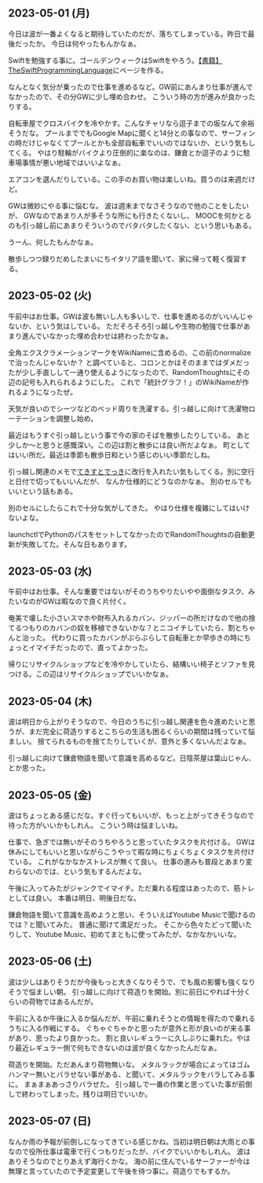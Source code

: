 ## 2023-05-01 (月)

今日は波が一番よくなると期待していたのだが、落ちてしまっている。昨日で最後だったか。
今日は何やったもんかなぁ。

Swiftを勉強する事に。ゴールデンウィークはSwiftをやろう。[【書籍】TheSwiftProgrammingLanguage](%E3%80%90%E6%9B%B8%E7%B1%8D%E3%80%91TheSwiftProgrammingLanguage)にページを作る。

なんとなく気分が乗ったので仕事を進めるなど。GW前にあんまり仕事が進んでなかったので、その分GWに少し埋め合わせ。
こういう時の方が進みが良かったりする。

自転車屋でクロスバイクを冷やかす。こんなチャリなら逗子までの坂なんて余裕そうだな。
プールまででもGoogle Mapに聞くと14分との事なので、サーフィンの時だけじゃなくてプールとかも全部自転車でいいのではないか、という気もしてくる。
やはり駐輪がバイクより圧倒的に楽なのは、鎌倉とか逗子のように駐車場事情が悪い地域ではいいよなぁ。

エアコンを選んだりしている。この手のお買い物は楽しいね。買うのは来週だけど。

GWは微妙にやる事に悩むな。
波は週末までなさそうなので他のことをしたいが、
GWなのであまり人が多そうな所にも行きたくないし、
MOOCを何かとるのも引っ越し前にあまりそういうのでバタバタしたくない、という思いもある。

うーん、何したもんかなぁ。

散歩しつつ録りだめしたまいにちイタリア語を聞いて、家に帰って軽く復習する。

## 2023-05-02 (火)

午前中はお仕事。GWは波も無いし人も多いしで、仕事を進めるのがいいんじゃないか、という気はしている。
ただそろそろ引っ越しや生物の勉強で仕事があまり進んでいなかった埋め合わせは終わったかなぁ。

全角エクスクラメーションマークをWikiNameに含めるの、この前のnormalizeで治ったんじゃないか？
と調べていると、コロンとかはそのままではダメだったが少し手直しして一通り使えるようになったので、RandomThoughtsにその辺の記号も入れられるようにした。
これで「統計グラフ！」のWikiNameが作れるようになったぜ。

天気が良いのでシーツなどのベッド周りを洗濯する。引っ越しに向けて洗濯物ローテーションを調整し始め。

最近はもうすぐ引っ越しという事で今の家のそばを散歩したりしている。
あと少しか〜と思うと感慨深い。この辺は割と散歩には良い所だよなぁ。
町としてはいい所だ。最近は季節も散歩日和という感じのいい季節だしね。

引っ越し関連のメモで[てきすとでっき](%E3%81%A6%E3%81%8D%E3%81%99%E3%81%A8%E3%81%A7%E3%81%A3%E3%81%8D)に改行を入れたい気もしてくる。別に空行と日付で切ってもいいんだが、
なんか仕様的にどうなのかなぁ。
別のセルでもいいという話もある。

別のセルにしたらこれで十分な気がしてきた。
やはり仕様を複雑にしてはいけないよな。

launchctlでPythonのパスをセットしてなかったのでRandomThoughtsの自動更新が失敗してた。そんな日もあります。

## 2023-05-03 (水)

午前中はお仕事。そんな重要ではないがそのうちやりたいやや面倒なタスク、みたいなのがGWは暇なので良く片付く。

奄美で壊した小さいスマホや財布入れるカバン、ジッパーの所だけなので他の捨てるつもりのカバンの奴を移植できないかな？とニコイチしていたら、割とちゃんと治った。
代わりに買ったカバンがぶらぶらして自転車とか早歩きの時にちょっとイマイチだったので、直ってよかった。

帰りにリサイクルショップなどを冷やかしていたら、結構いい椅子とソファを見つける。この辺はリサイクルショップでいいかなぁ。

## 2023-05-04 (木)

波は明日から上がりそうなので、今日のうちに引っ越し関連を色々進めたいと思うが、まだ完全に荷造りするとこちらの生活も困るくらいの期間は残っていて悩ましい。
捨てられるものを捨てたりしていくが、意外と多くないんだよなぁ。

引っ越しに向けて鎌倉物語を聞いて意識を高めるなど。日陰茶屋は葉山じゃん、とか思った。

## 2023-05-05 (金)

波はちょっとある感じだな。すぐ行ってもいいが、もっと上がってきそうなので待った方がいいかもしれん。
こういう時は悩ましいね。

仕事で、急ぎでは無いがそのうちやろうと思っていたタスクを片付ける。
GWは休みにしてもいいと思いながらこうやって暇な時にちょくちょくタスクを片付けている。
これがなかなかストレスが無くて良い。
仕事の進みも普段とあまり変わらないのでは、という気もするんだよな。

午後に入ってみたがジャンクでイマイチ。ただ乗れる程度はあったので、筋トレとしては良い。
本番は明日、明後日だな。

鎌倉物語を聞いて意識を高めようと思い、そういえばYoutube Musicで聞けるのでは？と聞いてみた。
普通に聞けて満足だった。
そこから色々たどって聞いたりして、Youtube Music、初めてまともに使ってみたが、なかなかいいな。

## 2023-05-06 (土)

波は少しはありそうだが今後もっと大きくなりそうで、でも風の影響も強くなりそうで悩ましい朝。
引っ越しに向けて荷造りを開始。別に前日にやれば十分くらいの荷物ではあるんだが。

午前に入るか午後に入るか悩んだが、午前に乗れそうとの情報を得たので乗れるうちに入る作戦にする。
ぐちゃぐちゃかと思ったが意外と形が良いのが来る事があり、思ったより良かった。
割と良いレギュラーに久しぶりに乗れた。やはり最近レギュラー側で何もできないのは波が良くなかったんだなぁ。

荷造りを開始。ただあんまり荷物無いな。
メタルラックが場合によってはゴムハンマー無いとバラせない事がある、と聞いて、メタルラックをバラしてみる事に。
まぁまぁあっさりバラせた。
引っ越しで一番の作業と思っていた事が前倒しで終わってしまった。残りは明日でいいか。

## 2023-05-07 (日)

なんか雨の予報が前倒しになってきている感じかね。当初は明日朝は大雨との事なので役所仕事は電車で行くつもりだったが、バイクでいいかもしれん。
波はありそうなのでとりあえず海行くかな。
海の前に住んでいるサーファーが今は無理と言っていたので予定変更して午後を待つ事に。荷造りでもするか。